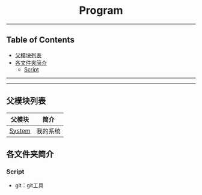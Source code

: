 <h1 align="center">Program</h1>

<!-- File: README.md -->
<!-- Author: YJ -->
<!-- Email: yj1516268@outlook.com -->
<!-- Created Time: 2022-10-22 22:44:23 -->

---

## Table of Contents

<!-- vim-markdown-toc GFM -->

* [父模块列表](#父模块列表)
* [各文件夹简介](#各文件夹简介)
    * [Script](#script)

<!-- vim-markdown-toc -->

---

<!-------------------------------------------------------------------------------------------->
<!--  ____                                                                      ___  ____   -->
<!-- |  _ \ _ __ ___   __ _ _ __ __ _ _ __ ___            _ __ ___   __ _  ___ / _ \/ ___|  -->
<!-- | |_) | '__/ _ \ / _` | '__/ _` | '_ ` _ \   _____  | '_ ` _ \ / _` |/ __| | | \___ \  -->
<!-- |  __/| | | (_) | (_| | | | (_| | | | | | | |_____| | | | | | | (_| | (__| |_| |___) | -->
<!-- |_|   |_|  \___/ \__, |_|  \__,_|_| |_| |_|         |_| |_| |_|\__,_|\___|\___/|____/  -->
<!--                  |___/                                                                 -->
<!-------------------------------------------------------------------------------------------->

---

## 父模块列表

| 父模块                                   | 简介     |
|------------------------------------------|----------|
| [System](https://github.com/YHYJ/System) | 我的系统 |

## 各文件夹简介

### Script

- git：git工具
